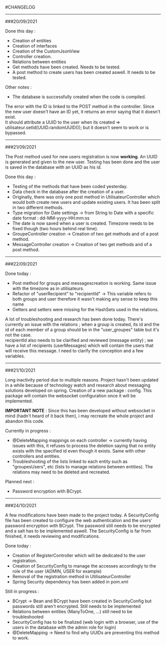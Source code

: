 #CHANGELOG

---
###20/09/2021

Done this day :
- Creation of entities
- Creation of interfaces
- Creation of the CustomJsonView
- Controller creation.
- Relations between entities
- Get methods have been created. Needs to be tested.
- A post method to create users has been created aswell. It needs to be tested.

Other notes :
- The database is successfully created when the code is compiled.

The error with the ID is linked to the POST method in the controller. Since the new user doesn't have an ID yet, it returns an error saying that it doesn't exist.  
It should attribute a UUID to the user when its created => utilisateur.setId(UUID.randomUUID()); but it doesn't seem to work or is bypassed.

---
###21/09/2021

The Post method used for new users registration is now **working**. An UUID is generated
and given to the new user. Testing has been done and the user is saved in the
database with an UUID as his id.

Done this day :
- Testing of the methods that have been coded yesterday.
- Data check in the database after the creation of a user.
- Originally, there was only one post method in UtilisateurController which would both create new users and update existing users. It has been split in two different methods.
- Type migration for Date settings -> from String to Date with a specific date format : dd-MM-yyyy-HH:mm:ss
- The date is now saved when a user is created. Timezone needs to be fixed though (two hours behind real time).
- GroupeController creation -> Creation of two get methods and of a post method.
- MessageController creation -> Creation of two get methods and of a post method.


---
###22/09/2021

Done today :
- Post method for groups and messagescreation is working. Same issue with the timezone as in utilisateurs.
- Refactor of "userRecipient" to "recipientId" -> This variable refers to both groups and user therefore it wasn't making any sense to keep this name
- Getters and setters were missing for the HashSets used in the relations.

A lot of troubleshooting and research has been done today. There's currently an issue with the relations ; when a group is created,
its id and the id of each member of a group should be in the "user_groupes" table but it's not the case.  
recipientId also needs to be clarified and reviewed (message entity) ; we have a list of recipients (userMessages) which will contain the users that will
receive this message. I need to clarify the conception and a few variables.

---
###21/10/2021

Long inactivity period due to multiple reasons.
Project hasn't been updated in a while because of technology watch and research about messaging solutions developed on spring.
Creation of a new package : config. This package will contain the websocket configuration once it will be implemented.

**IMPORTANT NOTE** : Since this has been developed without websocket in mind (hadn't heard of it back then), i may recreate the whole project and abandon this code.

Currently in progress :
- @DeleteMapping mappings on each controller -> currently having issues with this, it refuses to
process the deletion saying that no entity exists with the specified id even though it exists. Same with other controllers and entities.
- Troubleshooting of the lists linked to each entity such as "groupesUsers", etc (lists to manage relations between entities). 
The relations may need to be deleted and recreated.

Planned next :
- Password encryption with BCrypt.

---
###24/10/2021

A few modifications have been made to the project today. A SecurityConfig file has been created to configure the web
authentication and the users' password encryption with BCrypt. The password still needs to be encrypted and a salt
has to be implemented aswell. The SecurityConfig is far from finished, it needs reviewing and modifications.

Done today :
- Creation of RegisterController which will be dedicated to the user registration.
- Creation of SecurityConfig to manage the accesses accordingly to the role of the user (ADMIN, USER for example)
- Removal of the registration method in UtilisateurController
- Spring Security dependency has been added in pom.xml

Still in progress :
- BCrypt -> Bean and BCrypt have been created in SecurityConfig but passwords still aren't encrypted. Still needs to be implemented
- Relations between entities (ManyToOne, ...) still need to be troubleshooted
- SecurityConfig has to be finalized (web login with a browser, use of the users in the database with the admin role for login)
- @DeleteMapping -> Need to find why UUIDs are preventing this method to work.